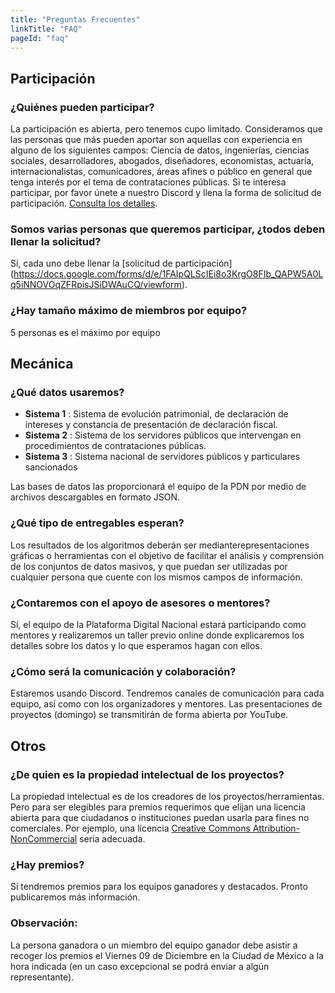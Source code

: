 ```yaml
---
title: "Preguntas Frecuentes"
linkTitle: "FAQ"
pageId: "faq"
---
```


## Participación

### ¿Quiénes pueden participar?
La participación es abierta, pero tenemos cupo limitado. 
Consideramos que las personas que más pueden aportar son aquellas con experiencia en alguno de los siguientes campos: Ciencia de datos, ingenierías, ciencias sociales, desarrolladores, abogados, diseñadores, economistas, actuaría, internacionalistas, comunicadores, áreas afines o público en general que tenga interés por el tema de contrataciones públicas.
Si te interesa participar, por favor únete a nuestro Discord y llena la forma de solicitud de participación. [Consulta los detalles](/participa).

### Somos varias personas que queremos participar, ¿todos deben llenar la solicitud?
Sí, cada uno debe llenar la [solicitud de participación] (https://docs.google.com/forms/d/e/1FAIpQLScIEi8o3KrgO8FIb_QAPW5A0Lq5iNNOVOqZFRpisJSiDWAuCQ/viewform).

### ¿Hay tamaño máximo de miembros por equipo?
5 personas es el máximo por equipo

## Mecánica

### ¿Qué datos usaremos?
* **Sistema 1** : Sistema de evolución patrimonial, de declaración de intereses y constancia de presentación de declaración fiscal.
* **Sistema 2** : Sistema de los servidores públicos que intervengan en procedimientos de contrataciones públicas.
* **Sistema 3** : Sistema nacional de servidores públicos y particulares sancionados

Las bases de datos las proporcionará el equipo de la PDN por medio de archivos descargables en formato JSON.


### ¿Qué tipo de entregables esperan?
Los resultados de los algoritmos deberán ser medianterepresentaciones gráficas o herramientas con el objetivo de facilitar el análisis y comprensión de los conjuntos de datos masivos, y que puedan ser utilizadas por cualquier persona que cuente con los mismos campos de información.

### ¿Contaremos con el apoyo de asesores o mentores?
Sí, el equipo de la Plataforma Digital Nacional estará participando como mentores y realizaremos un taller previo online donde explicaremos los detalles sobre los datos y lo que esperamos hagan con ellos.

### ¿Cómo será la comunicación y colaboración?
Estaremos usando Discord. Tendremos canales de comunicación para cada equipo, así como con los organizadores y mentores. Las presentaciones de proyectos (domingo) se transmitirán de forma abierta por YouTube.

## Otros

### ¿De quien es la propiedad intelectual de los proyectos?
La propiedad intelectual es de los creadores de los proyectos/herramientas. Pero para ser elegibles para premios requerimos que elijan una licencia abierta para que ciudadanos o instituciones puedan usarla para fines no comerciales. Por ejemplo, una licencia [Creative Commons Attribution-NonCommercial](https://creativecommons.org/licenses/by-nc/4.0/) sería adecuada. 

### ¿Hay premios?
Sí tendremos premios para los equipos ganadores y destacados. Pronto publicaremos más información.

### Observación:
La persona ganadora o un miembro del equipo ganador debe asistir a recoger los premios el Viernes 09 de Diciembre en la Ciudad de México a la hora indicada (en un caso excepcional se podrá enviar a algún representante).
